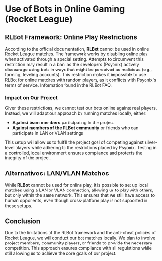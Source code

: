# Use of Bots in Online Gaming (Rocket League)

## RLBot Framework: Online Play Restrictions

According to the official documentation, **RLBot** cannot be used in online Rocket League matches. The framework works by disabling online play when activated through a special setting. Attempts to circumvent this restriction may result in a ban, as the developers (Psyonix) actively discourage using bots in ways that might be perceived as malicious (e.g., farming, leveling accounts). This restriction makes it impossible to use RLBot for online matches with random players, as it conflicts with Psyonix's terms of service. Information found in the [RLBot FAQ](https://rlbot.org/faq/#:~:text=The%20RLBot%20framework%20cannot%20be,setting%20which%20disables%20online%20play).

### Impact on Our Project

Given these restrictions, we cannot test our bots online against real players. Instead, we will adapt our approach by running matches locally, either:

- **Against team members** participating in the project
- **Against members of the RLBot community** or friends who can participate in LAN or VLAN settings

This setup will allow us to fulfill the project goal of competing against silver-level players while adhering to the restrictions placed by Psyonix. Testing in a controlled, local environment ensures compliance and protects the integrity of the project.

## Alternatives: LAN/VLAN Matches

While **RLBot** cannot be used for online play, it is possible to set up local matches using a LAN or VLAN connection, allowing us to play with others, but only within the same network. This ensures that we still have access to human opponents, even though cross-platform play is not supported in these setups.

## Conclusion

Due to the limitations of the RLBot framework and the anti-cheat policies of Rocket League, we will conduct our bot matches locally. We plan to involve project members, community players, or friends to provide the necessary competition. This approach ensures compliance with all regulations while still allowing us to achieve the core goals of our project.
